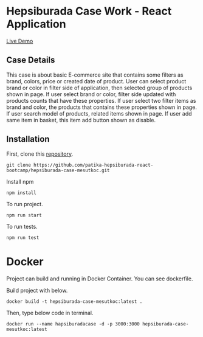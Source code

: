 # Hepsiburada Case Work - React Application

[Live Demo](https://distracted-curran-cd9370.netlify.app/)
## Case Details

This case is about basic E-commerce site that contains some filters as brand, colors, price or created date of product.
User can select product brand or color in filter side of application, then selected group of products shown in page.
If user select brand or color, filter side updated with products counts that have these properties.
If user select two filter items as brand and color, the products that contains these properties shown in page.
If user search model of products, related items shown in page.
If user add same item in basket, this item add button shown as disable.


## Installation

First, clone this [repository](https://github.com/patika-hepsiburada-react-bootcamp/hepsiburada-case-mesutkoc.git).

`git clone https://github.com/patika-hepsiburada-react-bootcamp/hepsiburada-case-mesutkoc.git`

Install npm

`npm install`

To run project.

`npm run start`

To run tests.

`npm run test`
# Docker 

Project can build and running in Docker Container.
You can see dockerfile.

Build project with below.

`docker build -t hepsiburada-case-mesutkoc:latest .`

Then, type below code in terminal.

`docker run --name hapsiburadacase -d -p 3000:3000 hepsiburada-case-mesutkoc:latest`
